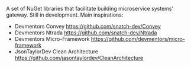 A set of NuGet libraries that facilitate building microservice systems' gateway.
Still in development.
Main inspirations:
- Devmentors Convey https://github.com/snatch-dev/Convey
- Devmentors Ntrada https://github.com/snatch-dev/Ntrada
- Devmentors Micro-Framework https://github.com/devmentors/micro-framework
- JsonTaylorDev Clean Architecture https://github.com/jasontaylordev/CleanArchitecture
